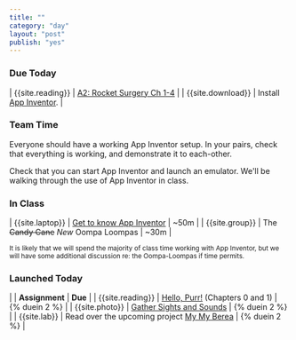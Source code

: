 ```yaml
---
title: ""
category: "day"
layout: "post"
publish: "yes"
---
```


### Due Today

| {{site.reading}} | [A2: Rocket Surgery Ch 1-4]({{site.base}}/todo/a2/) |
| {{site.download}} | Install [App Inventor]({{site.base}}/infra/setup-app-inventor/). |

### Team Time

Everyone should have a working App Inventor setup. In your pairs, check that everything is working, and demonstrate it to each-other.

Check that you can start App Inventor and launch an emulator. We'll be walking through the use of App Inventor in class.

### In Class

| {{site.laptop}} | [Get to know App Inventor]({{site.base}}/todo/l0/) | ~50m |
| {{site.group}} | The <strike>Candy Cane</strike> *New* Oompa Loompas | ~30m | 

<small>It is likely that we will spend the majority of class time working with App Inventor, but we will have some additional discussion re: the Oompa-Loompas if time permits.</small>

### Launched Today

| | **Assignment** | **Due** |
| {{site.reading}} | [Hello, Purr!]({{site.base}}/todo/a4/) (Chapters 0 and 1) | {% duein 2 %} |
| {{site.photo}} | [Gather Sights and Sounds]({{site.base}}/todo/a5/) | {% duein 2 %} |
| {{site.lab}} | Read over the upcoming project [My My Berea]({{site.base}}/todo/a6/) | {% duein 2 %} |